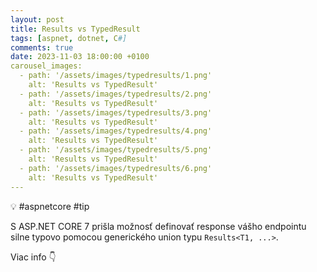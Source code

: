 ```yaml
---
layout: post
title: Results vs TypedResult
tags: [aspnet, dotnet, C#]
comments: true
date: 2023-11-03 18:00:00 +0100
carousel_images:
  - path: '/assets/images/typedresults/1.png'
    alt: 'Results vs TypedResult'
  - path: '/assets/images/typedresults/2.png'
    alt: 'Results vs TypedResult'
  - path: '/assets/images/typedresults/3.png'
    alt: 'Results vs TypedResult'
  - path: '/assets/images/typedresults/4.png'
    alt: 'Results vs TypedResult'
  - path: '/assets/images/typedresults/5.png'
    alt: 'Results vs TypedResult'       
  - path: '/assets/images/typedresults/6.png'
    alt: 'Results vs TypedResult'             
---
```


💡 #aspnetcore #tip

S ASP.NET CORE 7 prišla možnosť definovať response vášho endpointu silne typovo pomocou generického union typu `Results<T1, ...>`.

Viac info 👇